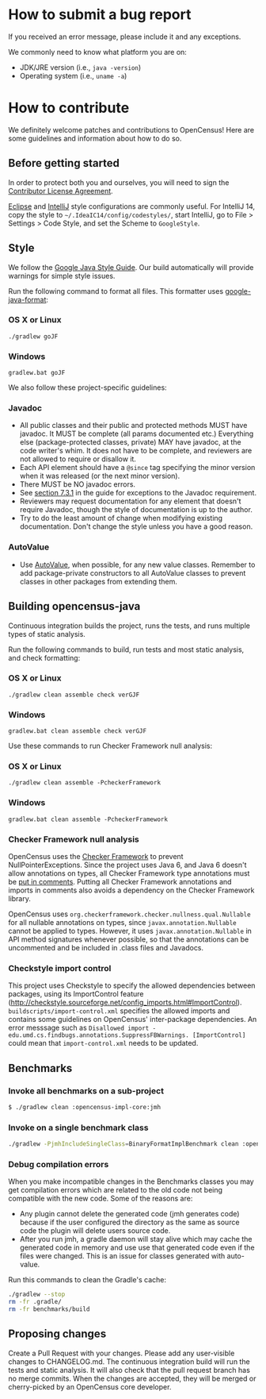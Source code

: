 # How to submit a bug report

If you received an error message, please include it and any exceptions.

We commonly need to know what platform you are on:

*   JDK/JRE version (i.e., `java -version`)
*   Operating system (i.e., `uname -a`)

# How to contribute

We definitely welcome patches and contributions to OpenCensus! Here are
some guidelines and information about how to do so.

## Before getting started

In order to protect both you and ourselves, you will need to sign the
[Contributor License Agreement](https://cla.developers.google.com/clas).

[Eclipse](https://google-styleguide.googlecode.com/svn/trunk/eclipse-java-google-style.xml)
and
[IntelliJ](https://google-styleguide.googlecode.com/svn/trunk/intellij-java-google-style.xml)
style configurations are commonly useful. For IntelliJ 14, copy the style to
`~/.IdeaIC14/config/codestyles/`, start IntelliJ, go to File > Settings > Code
Style, and set the Scheme to `GoogleStyle`.

## Style
We follow the [Google Java Style
Guide](https://google.github.io/styleguide/javaguide.html). Our
build automatically will provide warnings for simple style issues.

Run the following command to format all files. This formatter uses
[google-java-format](https://github.com/google/google-java-format):

### OS X or Linux

`./gradlew goJF`

### Windows

`gradlew.bat goJF`

We also follow these project-specific guidelines:

### Javadoc

* All public classes and their public and protected methods MUST have javadoc.
  It MUST be complete (all params documented etc.) Everything else
  (package-protected classes, private) MAY have javadoc, at the code writer's
  whim. It does not have to be complete, and reviewers are not allowed to
  require or disallow it.
* Each API element should have a `@since` tag specifying the minor version when
  it was released (or the next minor version).
* There MUST be NO javadoc errors.
* See
  [section 7.3.1](https://google.github.io/styleguide/javaguide.html#s7.3.1-javadoc-exception-self-explanatory)
  in the guide for exceptions to the Javadoc requirement.
* Reviewers may request documentation for any element that doesn't require
  Javadoc, though the style of documentation is up to the author.
* Try to do the least amount of change when modifying existing documentation.
  Don't change the style unless you have a good reason.

### AutoValue

* Use [AutoValue](https://github.com/google/auto/tree/master/value), when
  possible, for any new value classes. Remember to add package-private
  constructors to all AutoValue classes to prevent classes in other packages
  from extending them.

## Building opencensus-java

Continuous integration builds the project, runs the tests, and runs multiple
types of static analysis.

Run the following commands to build, run tests and most static analysis, and
check formatting:

### OS X or Linux

`./gradlew clean assemble check verGJF`

### Windows

`gradlew.bat clean assemble check verGJF`

Use these commands to run Checker Framework null analysis:

### OS X or Linux

`./gradlew clean assemble -PcheckerFramework`

### Windows

`gradlew.bat clean assemble -PcheckerFramework`

### Checker Framework null analysis

OpenCensus uses the [Checker Framework](https://checkerframework.org/) to
prevent NullPointerExceptions. Since the project uses Java 6, and Java 6 doesn't
allow annotations on types, all Checker Framework type annotations must be
[put in comments](https://checkerframework.org/manual/#backward-compatibility).
Putting all Checker Framework annotations and imports in comments also avoids a
dependency on the Checker Framework library.

OpenCensus uses `org.checkerframework.checker.nullness.qual.Nullable` for all
nullable annotations on types, since `javax.annotation.Nullable` cannot be
applied to types. However, it uses `javax.annotation.Nullable` in API method
signatures whenever possible, so that the annotations can be uncommented and
be included in .class files and Javadocs.

### Checkstyle import control

This project uses Checkstyle to specify the allowed dependencies between
packages, using its ImportControl feature
(http://checkstyle.sourceforge.net/config_imports.html#ImportControl).
`buildscripts/import-control.xml` specifies the allowed imports and contains
some guidelines on OpenCensus' inter-package dependencies. An error messsage
such as
`Disallowed import - edu.umd.cs.findbugs.annotations.SuppressFBWarnings. [ImportControl]`
could mean that `import-control.xml` needs to be updated.

## Benchmarks

### Invoke all benchmarks on a sub-project

```bash
$ ./gradlew clean :opencensus-impl-core:jmh
```

### Invoke on a single benchmark class

```bash
./gradlew -PjmhIncludeSingleClass=BinaryFormatImplBenchmark clean :opencensus-impl-core:jmh
```

### Debug compilation errors
When you make incompatible changes in the Benchmarks classes you may get compilation errors which
are related to the old code not being compatible with the new code. Some of the reasons are:
* Any plugin cannot delete the generated code (jmh generates code) because if the user configured
the directory as the same as source code the plugin will delete users source code.
* After you run jmh, a gradle daemon will stay alive which may cache the generated code in memory
and use use that generated code even if the files were changed. This is an issue for classes
generated with auto-value.

Run this commands to clean the Gradle's cache:
```bash
./gradlew --stop
rm -fr .gradle/
rm -fr benchmarks/build
```

## Proposing changes

Create a Pull Request with your changes. Please add any user-visible changes to
CHANGELOG.md. The continuous integration build will run the tests and static
analysis. It will also check that the pull request branch has no merge commits.
When the changes are accepted, they will be merged or cherry-picked by an
OpenCensus core developer.

